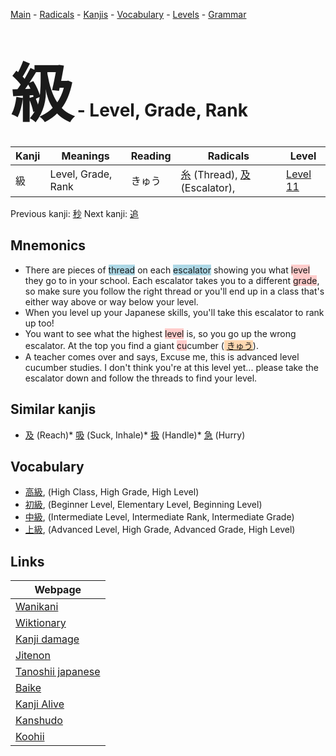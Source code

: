 <style> bigfont {font-size: 100px}</style>
[Main](../README.md) -
[Radicals](../radicals.md) -
[Kanjis](../kanjis.md) -
[Vocabulary](../vocabulary.md) -
[Levels](../levels.md) -
[Grammar](../grammar.md)
# <bigfont> 級</bigfont> - Level, Grade, Rank 

| Kanji | Meanings | Reading | Radicals | Level |
| --- | --- | --- | --- | --- |
| 級 | Level, Grade, Rank | きゅう | [糸](../radicals/糸.md) (Thread), [及](../radicals/及.md) (Escalator),  | [Level 11](../levels/wk_level11.md) |

Previous kanji: [秒](秒.md) Next kanji: [追](追.md) 

## Mnemonics
 * There are pieces of <span style="background-color:#ADD8E6"> thread</span> on each <span style="background-color:#ADD8E6"> escalator</span> showing you what <span style="background-color:#ffcccb"> level</span> they go to in your school. Each escalator takes you to a different <span style="background-color:#ffcccb"> grade</span>, so make sure you follow the right thread or you'll end up in a class that's either way above or way below your level.
* When you level up your Japanese skills, you'll take this escalator to rank up too!
* You want to see what the highest <span style="background-color:#ffcccb"> level</span> is, so you go up the wrong escalator. At the top you find a giant <span style="background-color:#ffcccb"> cu</span>cumber (<span style="background-color:#fed8b1"> [きゅう](https://jisho.org/search/きゅう)</span>).
* A teacher comes over and says, Excuse me, this is advanced level cucumber studies. I don't think you're at this level yet... please take the escalator down and follow the threads to find your level.


## Similar kanjis
 * [及](及.md) (Reach)* [吸](吸.md) (Suck, Inhale)* [扱](扱.md) (Handle)* [急](急.md) (Hurry)


## Vocabulary
 * [高級](../vocabulary/級.md), (High Class, High Grade, High Level)
* [初級](../vocabulary/級.md), (Beginner Level, Elementary Level, Beginning Level)
* [中級](../vocabulary/級.md), (Intermediate Level, Intermediate Rank, Intermediate Grade)
* [上級](../vocabulary/級.md), (Advanced Level, High Grade, Advanced Grade, High Level)



## Links 

| Webpage |
| --- |
| [Wanikani          ](https://www.wanikani.com/kanji/級) |
| [Wiktionary        ](https://en.wiktionary.org/wiki/級) |
| [Kanji damage      ](http://www.kanjidamage.com/kanji/search?utf8=✓&q=級) |
| [Jitenon           ](https://jitenon.com/kanji/級) |
| [Tanoshii japanese ](https://www.tanoshiijapanese.com/dictionary/kanji.cfm?k=級) |
| [Baike             ](https://baike.baidu.com/item/級) |
| [Kanji Alive       ](https://app.kanjialive.com/級) |
| [Kanshudo          ](https://www.kanshudo.com/searchmn?q=級) |
| [Koohii            ](https://kanji.koohii.com/study/kanji/級) |
